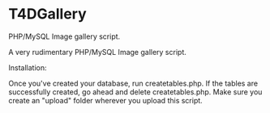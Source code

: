 T4DGallery
==========

PHP/MySQL Image gallery script.

A very rudimentary PHP/MySQL Image gallery script. 

Installation:

Once you've created your database, run createtables.php. 
If the tables are successfully created, go ahead and delete createtables.php.
Make sure you create an "upload" folder wherever you upload this script.
